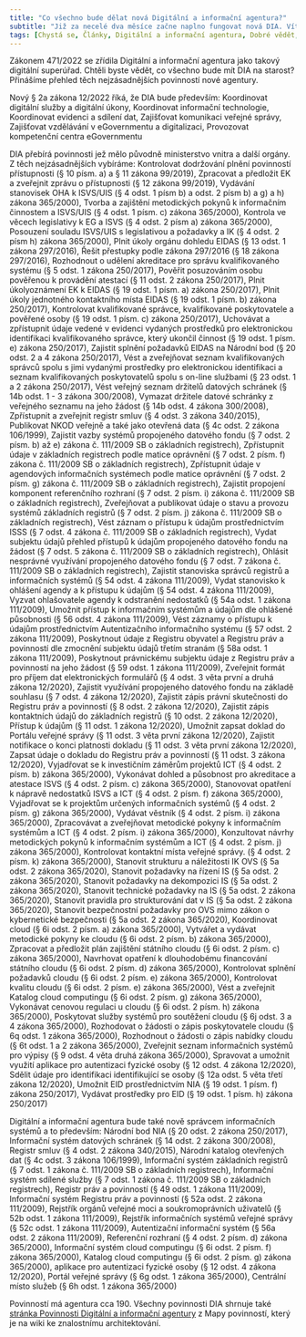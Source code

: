 ```yaml
---
title: "Co všechno bude dělat nová Digitální a informační agentura?"
subtitle: "Již za necelé dva měsíce začne naplno fungovat nová DIA. Víte ale, co vše bude muset řešit a jaké budou její povinnosti a pravomoci? Máme pro vás unikátní přehled."
tags: [Chystá se, Články, Digitální a informační agentura, Dobré vědět, eGovernment, Informace, Naše práce, Nepřehlédněte, Povinnosti, Projekt Mapa povinností, Řízení EG, Zajímavosti]]
---
```




Zákonem 471/2022 se zřídila Digitální a informační agentura jako takový digitální superúřad. Chtěli byste vědět, co všechno bude mít DIA na starost? Přinášíme přehled těch nejzásadnějších povinností nové agentury.


<!-- more -->

Nový § 2a zákona 12/2022 říká, že DIA bude především: Koordinovat digitální služby a digitální úkony, Koordinovat informační technologie, Koordinovat evidenci a sdílení dat, Zajišťovat komunikaci veřejné správy, Zajišťovat vzdělávání v eGovernmentu a digitalizaci, Provozovat kompetenční centra eGovernmentu


DIA přebírá povinnosti jež mělo původně ministerstvo vnitra a další orgány. Z těch nejzásadnějších vybíráme: Kontrolovat dodržování plnění povinností přístupnosti (§ 10 písm. a) a § 11 zákona 99/2019), Zpracovat a předložit EK a zveřejnit zprávu o přístupnosti (§ 12 zákona 99/2019), Vydávání stanovisek OHA k ISVS/UIS (§ 4 odst. 1 písm b) a odst. 2 písm b) a g) a h) zákona 365/2000), Tvorba a zajištění metodických pokynů k informačním činnostem a ISVS/UIS (§ 4 odst. 1 písm. c) zákona 365/2000), Kontrola ve věcech legislativy k EG a ISVS (§ 4 odst. 2 písm a) zákona 365/2000), Posouzení souladu ISVS/UIS s legislativou a požadavky a IK (§ 4 odst. 2 písm h) zákona 365/2000), Plnit úkoly orgánu dohledu EIDAS (§ 13 odst. 1 zákona 297/2016), Řešit přestupky podle zákona 297/2016 (§ 18 zákona 297/2016), Rozhodnout o udělení akreditace pro správu kvalifikovaného systému (§ 5 odst. 1 zákona 250/2017), Pověřit posuzováním osobu pověřenou k provádění atestací (§ 11 odst. 2 zákona 250/2017), Plnit úkolyoznámení EK k EIDAS (§ 19 odst. 1 písm. a) zákona 250/2017), Plnit úkoly jednotného kontaktního místa EIDAS (§ 19 odst. 1 písm. b) zákona 250/2017), Kontrolovat kvalifikované správce, kvalifikované poskytovatele a pověřené osoby (§ 19 odst. 1 písm. c) zákona 250/2017), Uchovávat a zpřístupnit údaje vedené v evidenci vydaných prostředků pro elektronickou identifikaci kvalifikovaného správce, který ukončil činnost (§ 19 odst. 1 písm. e) zákona 250/2017), Zajistit splnění požadavků EIDAS na Národní bod (§ 20 odst. 2 a 4 zákona 250/2017), Vést a zveřejňovat seznam kvalifikovaných správců spolu s jimi vydanými prostředky pro elektronickou identifikaci a seznam kvalifikovaných poskytovatelů spolu s on-line službami (§ 23 odst. 1 a 2 zákona 250/2017), Vést veřejný seznam držitelů datových schránek (§ 14b odst. 1 - 3 zákona 300/2008), Vymazat držitele datové schránky z veřejného seznamu na jeho žádost (§ 14b odst. 4 zákona 300/2008), Zpřístupnit a zveřejnit registr smluv (§ 4 odst. 3 zákona 340/2015), Publikovat NKOD veřejně a také jako otevřená data (§ 4c odst. 2 zákona 106/1999), Zajistit vazby systémů propojeného datového fondu (§ 7 odst. 2 písm. b) až e) zákona č. 111/2009 SB o základních registrech), Zpřístupnit údaje v základních registrech podle matice oprávnění (§ 7 odst. 2 písm. f) zákona č. 111/2009 SB o základních registrech), Zpřístupnit údaje v agendových informačních systémech podle matice oprávnění (§ 7 odst. 2 písm. g) zákona č. 111/2009 SB o základních registrech), Zajistit propojení komponent referenčního rozhraní (§ 7 odst. 2 písm. i) zákona č. 111/2009 SB o základních registrech), Zveřejňovat a publikovat údaje o stavu a provozu systémů základních registrů (§ 7 odst. 2 písm. j) zákona č. 111/2009 SB o základních registrech), Vést záznam o přístupu k údajům prostřednictvím ISSS (§ 7 odst. 4 zákona č. 111/2009 SB o základních registrech), Vydat subjektu údajů přehled přístupů k údajům propojeného datového fondu na žádost (§ 7 odst. 5 zákona č. 111/2009 SB o základních registrech), Ohlásit nesprávné využívání propojeného datového fondu (§ 7 odst. 7 zákona č. 111/2009 SB o základních registrech), Zajistit stanoviska správců registrů a informačních systémů (§ 54 odst. 4 zákona 111/2009), Vydat stanovisko k ohlášení agendy a k přístupu k údajům (§ 54 odst. 4 zákona 111/2009), Vyzvat ohlašovatele agendy k odstranění nedostatků (§ 54a odst. 1 zákona 111/2009), Umožnit přístup k informačním systémům a údajům dle ohlášené působnosti (§ 56 odst. 4 zákona 111/2009), Vést záznamy o přístupu k údajům prostřednictvím Autentizačního informačního systému (§ 57 odst. 2 zákona 111/2009), Poskytnout údaje z Registru obyvatel a Registru práv a povinností dle zmocnění subjektu údajů třetím stranám (§ 58a odst. 1 zákona 111/2009), Poskytnout právnickému subjektu údaje z Registru práv a povinností na jeho žádost (§ 59 odst. 1 zákona 111/2009), Zveřejnit formát pro příjem dat elektronických formulářů (§ 4 odst. 3 věta první a druhá zákona 12/2020), Zajistit využívání propojeného datového fondu na základě souhlasu (§ 7 odst. 4 zákona 12/2020), Zajistit zápis právní skutečnosti do Registru práv a povinností (§ 8 odst. 2 zákona 12/2020), Zajistit zápis kontaktních údajů do základních registrů (§ 10 odst. 2 zákona 12/2020), Přístup k údajům (§ 11 odst. 1 zákona 12/2020), Umožnit zapsat doklad do Portálu veřejné správy (§ 11 odst. 3 věta první zákona 12/2020), Zajistit notifikace o konci platnosti dokladu (§ 11 odst. 3 věta první zákona 12/2020), Zapsat údaje o dokladu do Registru práv a povinností (§ 11 odst. 3 zákona 12/2020), Vyjadřovat se k investičním záměrům projektů ICT (§ 4 odst. 2 písm. b) zákona 365/2000), Vykonávat dohled a působnost pro akreditace a atestace ISVS (§ 4 odst. 2 písm. c) zákona 365/2000), Stanovovat opatření k nápravě nedostatků ISVS a ICT (§ 4 odst. 2 písm. f) zákona 365/2000), Vyjadřovat se k projektům určených informačních systémů (§ 4 odst. 2 písm. g) zákona 365/2000), Vydávat věstník (§ 4 odst. 2 písm. i) zákona 365/2000), Zpracovávat a zveřejňovat metodické pokyny k informačním systémům a ICT (§ 4 odst. 2 písm. i) zákona 365/2000), Konzultovat návrhy metodických pokynů k informačním systémům a ICT (§ 4 odst. 2 písm. j) zákona 365/2000), Kontrolovat kontaktní místa veřejné správy. (§ 4 odst. 2 písm. k) zákona 365/2000), Stanovit strukturu a náležitosti IK OVS (§ 5a odst. 2 zákona 365/2020), Stanovit požadavky na řízení IS (§ 5a odst. 2 zákona 365/2020), Stanovit požadavky na dekompozici IS (§ 5a odst. 2 zákona 365/2020), Stanovit technické požadavky na IS (§ 5a odst. 2 zákona 365/2020), Stanovit pravidla pro strukturování dat v IS (§ 5a odst. 2 zákona 365/2020), Stanovit bezpečnostní požadavky pro OVS mimo zákon o kybernetické bezpečnosti (§ 5a odst. 2 zákona 365/2020), Koordinovat cloud (§ 6i odst. 2 písm. a) zákona 365/2000), Vytvářet a vydávat metodické pokyny ke cloudu (§ 6i odst. 2 písm. b) zákona 365/2000), Zpracovat a předložit plán zajištění státního cloudu (§ 6i odst. 2 písm. c) zákona 365/2000), Navrhovat opatření k dlouhodobému financování státního cloudu (§ 6i odst. 2 písm. d) zákona 365/2000), Kontrolovat splnění požadavků cloudu (§ 6i odst. 2 písm. e) zákona 365/2000), Kontrolovat kvalitu cloudu (§ 6i odst. 2 písm. e) zákona 365/2000), Vést a zveřejnit Katalog cloud computingu (§ 6i odst. 2 písm. g) zákona 365/2000), Vykonávat cenovou regulaci u cloudu (§ 6i odst. 2 písm. h) zákona 365/2000), Poskytovat služby systémů pro soutěžení cloudu (§ 6j odst. 3 a 4 zákona 365/2000), Rozhodovat o žádosti o zápis poskytovatele cloudu (§ 6q odst. 1 zákona 365/2000), Rozhodnout o žádosti o zápis nabídky cloudu (§ 6t odst. 1 a 2 zákona 365/2000), Zveřejnit seznam informačních systémů pro výpisy (§ 9 odst. 4 věta druhá zákona 365/2000), Spravovat a umožnit využití aplikace pro autentizaci fyzické osoby (§ 12 odst. 4 zákona 12/2020), Sdělit údaje pro identifikaci identifikující se osoby (§ 12a odst. 5 věta třetí zákona 12/2020), Umožnit EID prostřednictvím NIA (§ 19 odst. 1 písm. f) zákona 250/2017), Vydávat prostředky pro EID (§ 19 odst. 1 písm. h) zákona 250/2017)




Digitální a informační agentura bude také nově správcem informačních systémů a to především: Národní bod NIA (§ 20 odst. 2 zákona 250/2017), Informační systém datových schránek (§ 14 odst. 2 zákona 300/2008), Registr smluv (§ 4 odst. 2 zákona 340/2015), Národní katalog otevřených dat (§ 4c odst. 3 zákona 106/1999), Informační systém základních registrů (§ 7 odst. 1 zákona č. 111/2009 SB o základních registrech), Informační systém sdílené služby (§ 7 odst. 1 zákona č. 111/2009 SB o základních registrech), Registr práv a povinností (§ 49 odst. 1 zákona 111/2009), Informační systém Registru práv a povinností (§ 52a odst. 2 zákona 111/2009), Rejstřík orgánů veřejné moci a soukromoprávních uživatelů (§ 52b odst. 1 zákona 111/2009), Rejstřík informačních systémů veřejné správy (§ 52c odst. 1 zákona 111/2009), Autentizační informační systém (§ 56a odst. 2 zákona 111/2009), Referenční rozhraní (§ 4 odst. 2 písm. d) zákona 365/2000), Informační systém cloud computingu (§ 6i odst. 2 písm. f) zákona 365/2000), Katalog cloud computingu (§ 6i odst. 2 písm. g) zákona 365/2000), aplikace pro autentizaci fyzické osoby (§ 12 odst. 4 zákona 12/2020), Portál veřejné správy (§ 6g odst. 1 zákona 365/2000), Centrální místo služeb (§ 6h odst. 1 zákona 365/2000)

Povinností má agentura cca 190. Všechny povinnosti DIA shrnuje také [stránka Povinnosti Digitální a informační agentury](https://architektovani.tiddlyhost.com/#Povinnosti%20DIA.csv) z Mapy povinností, který je na wiki ke znalostnímu architektování.
